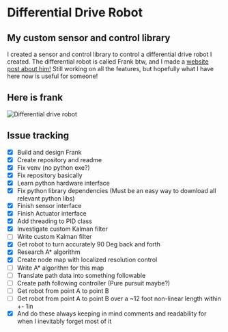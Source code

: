 Differential Drive Robot
====================

My custom sensor and control library
---------------------

I created a sensor and control library to control a differential drive robot I created.
The differential robot is called Frank btw, and I made a [website post about him!](https://orenanderson.com/frank-the-robot-and-real-time-operating-systems/) 
Still working on all the features, but hopefully what I have here now is useful for someone!

## Here is frank
![Differential drive robot](Frank_Renders/AlphaRender.png)

## Issue tracking
- [x] Build and design Frank
- [x] Create repository and readme
- [x] Fix venv (no python exe?)
- [x] Fix repository basically
- [x] Learn python hardware interface
- [x] Fix python library dependencies (Must be an easy way to download all relevant python libs)
- [x] Finish sensor interface
- [x] Finish Actuator interface
- [x] Add threading to PID class
- [x] Investigate custom Kalman filter
- [ ] Write custom Kalman filter
- [x] Get robot to turn accurately 90 Deg back and forth
- [x] Research A* algorithm
- [x] Create node map with localized resolution control
- [ ] Write A* algorithm for this map
- [ ] Translate path data into something followable
- [ ] Create path following controller (Pure pursuit maybe?)
- [ ] Get robot from point A to point B
- [ ] Get robot from point A to point B over a ~12 foot non-linear length within +- 1in
- [x] And do these always keeping in mind comments and readability for when I inevitably forget most of it

